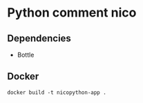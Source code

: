 # Python comment nico

## Dependencies

* Bottle

## Docker

```
docker build -t nicopython-app .

```